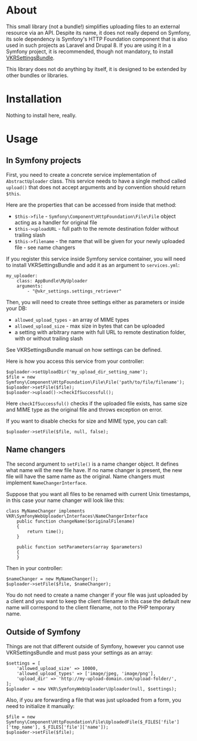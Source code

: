 About
=====

This small library (not a bundle!) simplifies uploading files to an external resource via
an API. Despite its name, it does not really depend on Symfony, its sole dependency is
Symfony's HTTP Foundation component that is also used in such projects as Laravel and Drupal 8.
If you are using it in a Symfony project, it is recommended, though not mandatory, to
install [VKRSettingsBundle](https://github.com/wladislavk/SettingsBundle).

This library does not do anything by itself, it is designed to be extended by other
bundles or libraries.

Installation
============

Nothing to install here, really.

Usage
=====

In Symfony projects
-------------------

First, you need to create a concrete service implementation of ```AbstractUploader``` class.
This service needs to have a single method called ```upload()``` that does not accept
arguments and by convention should return ```$this```.

Here are the properties that can be accessed from inside that method:

- ```$this->file``` - ```Symfony\Component\HttpFoundation\File\File``` object acting as
a handler for original file
- ```$this->uploadURL``` - full path to the remote destination folder without trailing slash
- ```$this->filename``` - the name that will be given for your newly uploaded file -
see name changers

If you register this service inside Symfony service container, you will need to install
VKRSettingsBundle and add it as an argument to ```services.yml```:

```
my_uploader:
    class: AppBundle\MyUploader
    arguments:
        - "@vkr_settings.settings_retriever"
```

Then, you will need to create three settings either as parameters or inside your DB:
- ```allowed_upload_types``` - an array of MIME types
- ```allowed_upload_size``` - max size in bytes that can be uploaded
- a setting with arbitrary name with full URL to remote destination folder, with or without
trailing slash

See VKRSettingsBundle manual on how settings can be defined.

Here is how you access this service from your controller:

```
$uploader->setUploadDir('my_upload_dir_setting_name');
$file = new Symfony\Component\HttpFoundation\File\File('path/to/file/filename');
$uploader->setFile($file);
$uploader->upload()->checkIfSuccessful();
```

Here ```checkIfSuccessful()``` checks if the uploaded file exists, has same size and MIME
type as the original file and throws exception on error.

If you want to disable checks for size and MIME type, you can call:

```
$uploader->setFile($file, null, false);
```

Name changers
-------------

The second argument to ```setFile()``` is a name changer object. It defines what name will
the new file have. If no name changer is present, the new file will have the same name
as the original. Name changers must implement ```NameChangerInterface```.

Suppose that you want all files to be renamed with current Unix timestamps, in this case
your name changer will look like this:

```
class MyNameChanger implements VKR\SymfonyWebUploader\Interfaces\NameChangerInterface
    public function changeName($originalFilename)
    {
        return time();
    }

    public function setParameters(array $parameters)
    {
    }
```

Then in your controller:

```
$nameChanger = new MyNameChanger();
$uploader->setFile($file, $nameChanger);
```

You do not need to create a name changer if your file was just uploaded by a client
and you want to keep the client filename in this case the default new name will correspond
to the client filename, not to the PHP temporary name.

Outside of Symfony
------------------

Things are not that different outside of Symfony, however you cannot use VKRSettingsBundle
and must pass your settings as an array:

```
$settings = [
    'allowed_upload_size' => 10000,
    'allowed_upload_types' => ['image/jpeg, 'image/png'],
    'upload_dir' => 'http://my-upload-domain.com/upload-folder/',
];
$uploader = new VKR\SymfonyWebUploader\Uploader(null, $settings);
```

Also, if you are forwarding a file that was just uploaded from a form, you need to
initialize it manually:

```
$file = new Symfony\Component\HttpFoundation\File\UploadedFile($_FILES['file']['tmp_name'], $_FILES['file']['name']);
$uploader->setFile($file);
```
